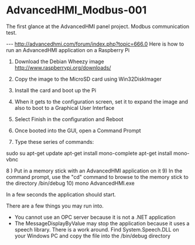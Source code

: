 # AdvancedHMI_Modbus-001
The first glance at the AdvancedHMI panel project. Modbus communication test.

--- http://advancedhmi.com/forum/index.php?topic=666.0
Here is how to run an AdvancedHMI application on a Raspberry Pi

1) Download the Debian Wheezy image
http://www.raspberrypi.org/downloads/

2) Copy the image to the MicroSD card using Win32DiskImager
3) Install the card and boot up the Pi
4) When it gets to the configuration screen, set it to expand the image and also to boot to a Graphical User Interface
5) Select Finish in the configuration and Reboot
6) Once booted into the GUI, open a Command Prompt
7) Type these series of commands:

sudo su
apt-get update
apt-get install mono-complete
apt-get install mono-vbnc

8 ) Put in a memory stick with an AdvancedHMI application on it
9) In the command prompt, use the "cd" command to browse to the memory stick to the directory /bin/debug
10) mono AdvancedHMI.exe

In a few seconds the application should start.

There are a few things you may run into. 

- You cannot use an OPC server because it is not a .NET application
- The MessageDisplayByValue may stop the application because it uses a speech library. There is a work around. Find System.Speech.DLL on your Windows PC and copy the file into the /bin/debug directory
